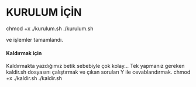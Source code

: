 <h1>KURULUM İÇİN</h1>

chmod +x ./kurulum.sh
./kurulum.sh

ve işlemler tamamlandı.
<h4>Kaldırmak için</h4>

Kaldırmakta yazdığımız betik sebebiyle çok kolay... Tek yapmanız gereken kaldir.sh dosyasını çalıştırmak ve çıkan soruları Y ile cevablandırmak.
chmod +x ./kaldir.sh
./kaldir.sh
